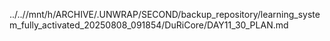 ../..//mnt/h/ARCHIVE/.UNWRAP/SECOND/backup_repository/learning_system_fully_activated_20250808_091854/DuRiCore/DAY11_30_PLAN.md